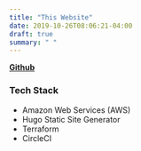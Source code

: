 ```yaml
---
title: "This Website"
date: 2019-10-26T08:06:21-04:00
draft: true
summary: " "
---
```


[**Github**](https://github.com/solinox/personal-site)

### Tech Stack

- Amazon Web Services (AWS)
- Hugo Static Site Generator
- Terraform
- CircleCI
